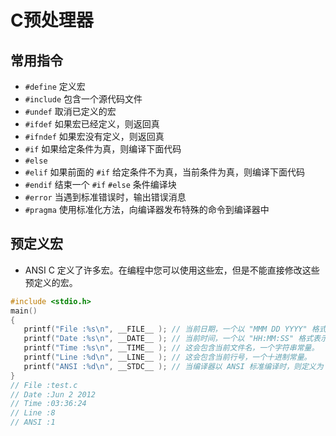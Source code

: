 # C预处理器

## 常用指令

- `#define` 定义宏
- `#include` 包含一个源代码文件
- `#undef` 取消已定义的宏
- `#ifdef` 如果宏已经定义，则返回真
- `#ifndef` 如果宏没有定义，则返回真
- `#if` 如果给定条件为真，则编译下面代码
- `#else`
- `#elif` 如果前面的 `#if` 给定条件不为真，当前条件为真，则编译下面代码
- `#endif` 结束一个 `#if` `#else` 条件编译块
- `#error` 当遇到标准错误时，输出错误消息
- `#pragma` 使用标准化方法，向编译器发布特殊的命令到编译器中

## 预定义宏

- ANSI C 定义了许多宏。在编程中您可以使用这些宏，但是不能直接修改这些预定义的宏。

```c
#include <stdio.h>
main()
{
   printf("File :%s\n", __FILE__ ); // 当前日期，一个以 "MMM DD YYYY" 格式表示的字符常量。
   printf("Date :%s\n", __DATE__ ); // 当前时间，一个以 "HH:MM:SS" 格式表示的字符常量。
   printf("Time :%s\n", __TIME__ ); // 这会包含当前文件名，一个字符串常量。
   printf("Line :%d\n", __LINE__ ); // 这会包含当前行号，一个十进制常量。
   printf("ANSI :%d\n", __STDC__ ); // 当编译器以 ANSI 标准编译时，则定义为 1。
}
// File :test.c
// Date :Jun 2 2012
// Time :03:36:24
// Line :8
// ANSI :1
```